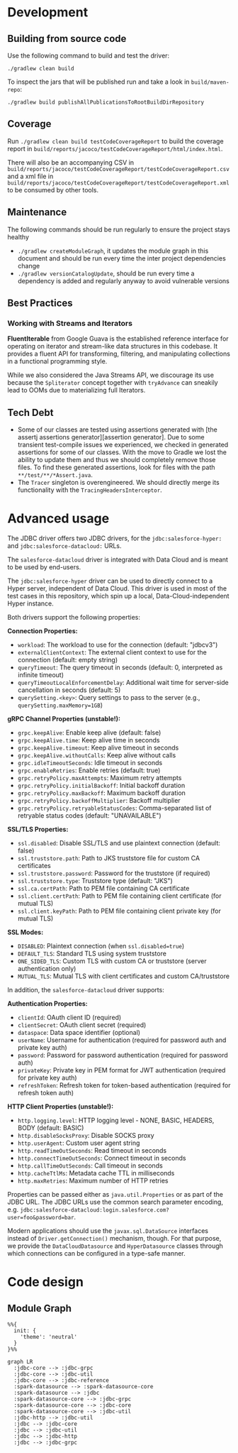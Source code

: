 # Development

## Building from source code

Use the following command to build and test the driver:

```shell
./gradlew clean build
```

To inspect the jars that will be published run and take a look in `build/maven-repo`:

```shell
./gradlew build publishAllPublicationsToRootBuildDirRepository
```

## Coverage

Run `./gradlew clean build testCodeCoverageReport` to build the coverage report in `build/reports/jacoco/testCodeCoverageReport/html/index.html`.

There will also be an accompanying CSV in `build/reports/jacoco/testCodeCoverageReport/testCodeCoverageReport.csv` and a xml file in `build/reports/jacoco/testCodeCoverageReport/testCodeCoverageReport.xml` to be consumed by other tools.

## Maintenance

The following commands should be run regularly to ensure the project stays healthy
- `./gradlew createModuleGraph`, it updates the module graph in this document and should be run every time the inter project dependencies change
- `./gradlew versionCatalogUpdate`, should be run every time a dependency is added and regularly anyway to avoid vulnerable versions

## Best Practices

### Working with Streams and Iterators

**FluentIterable** from Google Guava is the established reference interface for operating on iterator and stream-like data structures in this codebase. It provides a fluent API for transforming, filtering, and manipulating collections in a functional programming style.

While we also considered the Java Streams API, we discourage its use because the `Spliterator` concept together with `tryAdvance` can sneakily lead to OOMs due to materializing full Iterators.

## Tech Debt

- Some of our classes are tested using assertions generated with [the assertj assertions generator][assertion generator]. Due to some transient test-compile issues we experienced, we checked in generated assertions for some of our classes. With the move to Gradle we lost the ability to update them and thus we should completely remove those files. To find these generated assertions, look for files with the path `**/test/**/*Assert.java`.
- The `Tracer` singleton is overengineered. We should directly merge its functionality with the `TracingHeadersInterceptor`.

# Advanced usage

The JDBC driver offers two JDBC drivers, for the `jdbc:salesforce-hyper:`
and `jdbc:salesforce-datacloud:` URLs.

The `salesforce-datacloud` driver is integrated with Data Cloud and is meant
to be used by end-users.

The `jdbc:salesforce-hyper` driver can be used to directly connect to a Hyper
server, independent of Data Cloud. This driver is used in most of the test cases
in this repository, which spin up a local, Data-Cloud-independent Hyper instance.

Both drivers support the following properties:

**Connection Properties:**
- `workload`: The workload to use for the connection (default: "jdbcv3")
- `externalClientContext`: The external client context to use for the connection (default: empty string)
- `queryTimeout`: The query timeout in seconds (default: 0, interpreted as infinite timeout)
- `queryTimeoutLocalEnforcementDelay`: Additional wait time for server-side cancellation in seconds (default: 5)
- `querySetting.<key>`: Query settings to pass to the server (e.g., `querySetting.maxMemory=1GB`)

**gRPC Channel Properties (unstable!):**
- `grpc.keepAlive`: Enable keep alive (default: false)
- `grpc.keepAlive.time`: Keep alive time in seconds
- `grpc.keepAlive.timeout`: Keep alive timeout in seconds
- `grpc.keepAlive.withoutCalls`: Keep alive without calls
- `grpc.idleTimeoutSeconds`: Idle timeout in seconds
- `grpc.enableRetries`: Enable retries (default: true)
- `grpc.retryPolicy.maxAttempts`: Maximum retry attempts
- `grpc.retryPolicy.initialBackoff`: Initial backoff duration
- `grpc.retryPolicy.maxBackoff`: Maximum backoff duration
- `grpc.retryPolicy.backoffMultiplier`: Backoff multiplier
- `grpc.retryPolicy.retryableStatusCodes`: Comma-separated list of retryable status codes (default: "UNAVAILABLE")

**SSL/TLS Properties:**
- `ssl.disabled`: Disable SSL/TLS and use plaintext connection (default: false)
- `ssl.truststore.path`: Path to JKS truststore file for custom CA certificates
- `ssl.truststore.password`: Password for the truststore (if required)
- `ssl.truststore.type`: Truststore type (default: "JKS")
- `ssl.ca.certPath`: Path to PEM file containing CA certificate
- `ssl.client.certPath`: Path to PEM file containing client certificate (for mutual TLS)
- `ssl.client.keyPath`: Path to PEM file containing client private key (for mutual TLS)

**SSL Modes:**
- `DISABLED`: Plaintext connection (when `ssl.disabled=true`)
- `DEFAULT_TLS`: Standard TLS using system truststore
- `ONE_SIDED_TLS`: Custom TLS with custom CA or truststore (server authentication only)
- `MUTUAL_TLS`: Mutual TLS with client certificates and custom CA/truststore

In addition, the `salesforce-datacloud` driver supports:

**Authentication Properties:**
- `clientId`: OAuth client ID (required)
- `clientSecret`: OAuth client secret (required)
- `dataspace`: Data space identifier (optional)
- `userName`: Username for authentication (required for password auth and private key auth)
- `password`: Password for password authentication (required for password auth)
- `privateKey`: Private key in PEM format for JWT authentication (required for private key auth)
- `refreshToken`: Refresh token for token-based authentication (required for refresh token auth)

**HTTP Client Properties (unstable!):**
- `http.logging.level`: HTTP logging level - NONE, BASIC, HEADERS, BODY (default: BASIC)
- `http.disableSocksProxy`: Disable SOCKS proxy
- `http.userAgent`: Custom user agent string
- `http.readTimeOutSeconds`: Read timeout in seconds
- `http.connectTimeOutSeconds`: Connect timeout in seconds
- `http.callTimeOutSeconds`: Call timeout in seconds
- `http.cacheTtlMs`: Metadata cache TTL in milliseconds
- `http.maxRetries`: Maximum number of HTTP retries

Properties can be passed either as `java.util.Properties` or as part of the
JDBC URL. The JDBC URLs use the common search parameter encoding, e.g.
`jdbc:salesforce-datacloud:login.salesforce.com?user=foo&password=bar`.

Modern applications should use the `javax.sql.DataSource` interfaces instead
of `Driver.getConnection()` mechanism, though. For that purpose, we provide the
`DataCloudDatasource` and `HyperDatasource` classes through which connections
can be configured in a type-safe manner.

# Code design

## Module Graph

```mermaid
%%{
  init: {
    'theme': 'neutral'
  }
}%%

graph LR
  :jdbc-core --> :jdbc-grpc
  :jdbc-core --> :jdbc-util
  :jdbc-core --> :jdbc-reference
  :spark-datasource --> :spark-datasource-core
  :spark-datasource --> :jdbc
  :spark-datasource-core --> :jdbc-grpc
  :spark-datasource-core --> :jdbc-core
  :spark-datasource-core --> :jdbc-util
  :jdbc-http --> :jdbc-util
  :jdbc --> :jdbc-core
  :jdbc --> :jdbc-util
  :jdbc --> :jdbc-http
  :jdbc --> :jdbc-grpc
```

